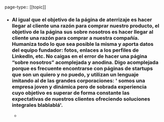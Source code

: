 page-type:: [[topic]]
- ### Al igual que el objetivo de la página de aterrizaje es hacer llegar al cliente una razón para comprar nuestro producto, el objetivo de la página sus sobre nosotros es hacer llegar al cliente una razón para comprar a nuestra compañía. Humaniza todo lo que sea posible la misma y aporta datos del equipo fundador: fotos, enlaces a los perfiles de LinkedIn, etc. No caigas en el error de hacer una página “sobre nosotros” acomplejada y anodina. Digo acomplejada porque es frecuente encontrarse con páginas de startups que son un quiero y no puedo, y utilizan un lenguaje imitando al de las grandes corporaciones: ' somos una empresa joven y dinámica pero de sobrada experiencia cuyo objetivo es superar de forma constante las expectativas de nuestros clientes ofreciendo soluciones integrales blablablá'.
  - 


